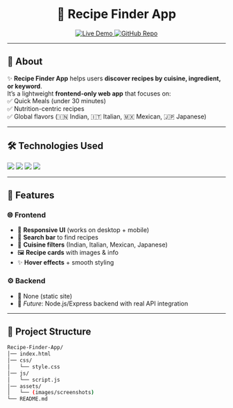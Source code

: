 <h1 align="center">🍴 Recipe Finder App</h1>

<p align="center">
  <a href="https://shivammaurya2002.github.io/Recipe-Finder-App/">
    <img src="https://img.shields.io/badge/Live%20Demo-Online-brightgreen?style=for-the-badge&logo=google-chrome" alt="Live Demo">
  </a>
  <a href="https://github.com/ShivamMaurya2002/Recipe-Finder-App">
    <img src="https://img.shields.io/badge/GitHub-Repo-black?style=for-the-badge&logo=github" alt="GitHub Repo">
  </a>
</p>

---

## 📖 About
✨ **Recipe Finder App** helps users **discover recipes by cuisine, ingredient, or keyword**.  
It’s a lightweight **frontend-only web app** that focuses on:  
✅ Quick Meals (under 30 minutes)  
✅ Nutrition-centric recipes  
✅ Global flavors (🇮🇳 Indian, 🇮🇹 Italian, 🇲🇽 Mexican, 🇯🇵 Japanese)  

---

## 🛠️ Technologies Used
<p>
  <img src="https://img.shields.io/badge/HTML5-orange?style=for-the-badge&logo=html5&logoColor=white">
  <img src="https://img.shields.io/badge/CSS3-blue?style=for-the-badge&logo=css3&logoColor=white">
  <img src="https://img.shields.io/badge/JavaScript-yellow?style=for-the-badge&logo=javascript&logoColor=black">
  <img src="https://img.shields.io/badge/GitHub%20Pages-purple?style=for-the-badge&logo=github&logoColor=white">
</p>

---

## 🚀 Features

### 🌐 Frontend
- 🎨 **Responsive UI** (works on desktop + mobile)  
- 🔎 **Search bar** to find recipes  
- 🍛 **Cuisine filters** (Indian, Italian, Mexican, Japanese)  
- 🖼️ **Recipe cards** with images & info  
- ✨ **Hover effects** + smooth styling  


### ⚙️ Backend
- 🚫 None (static site)  
- 🔮 *Future*: Node.js/Express backend with real API integration  

---

## 📂 Project Structure
```bash
Recipe-Finder-App/
│── index.html
│── css/
│   └── style.css
│── js/
│   └── script.js
│── assets/
│   └── (images/screenshots)
└── README.md
